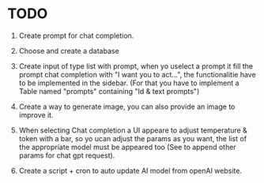 # TODO

1. Create prompt for chat completion.

2. Choose and create a database

3. Create input of type list with prompt, when yo uselect a prompt it fill the
   prompt chat completion with "I want you to act...", the functionalitie have to be implemented in the sidebar.
(For that you have to implement a Table named "prompts" containing "Id & text prompts")

4. Create a way to generate image, you can also provide an image to improve it.

5. When selecting Chat completion a UI appeare to adjust temperature & token with a bar, so yo ucan adjust the params as you want, the list of the appropriate model must be appeared too (See to append other params for chat gpt request).

6. Create a script + cron to auto update AI model from openAI website.
